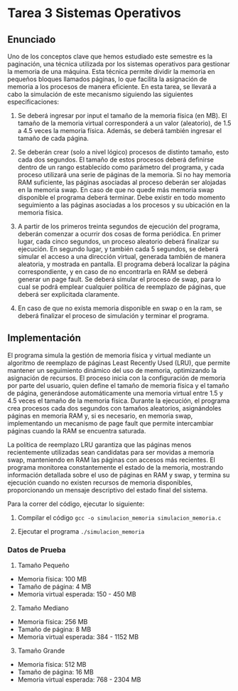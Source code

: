 # Tarea 3 Sistemas Operativos #

## Enunciado ##

Uno de los conceptos clave que hemos estudiado este semestre es la paginación, una técnica utilizada por los sistemas operativos para gestionar la memoria de una máquina. Esta técnica permite dividir la memoria en pequeños bloques llamados páginas, lo que facilita la asignación de memoria a los procesos de manera eficiente. En esta tarea, se llevará a cabo la simulación de este mecanismo siguiendo las siguientes especificaciones:

1. Se deberá ingresar por input el tamaño de la memoria física (en MB). El tamaño de la memoria virtual corresponderá a un valor (aleatorio), de 1.5 a 4.5 veces la memoria física. Además, se deberá también ingresar el tamaño de cada página.

2. Se deberán crear (solo a nivel lógico) procesos de distinto tamaño, esto cada dos segundos. El tamaño de estos procesos deberá definirse dentro de un rango establecido como parámetro del programa, y cada proceso utilizará una serie de páginas de la memoria. Si no hay memoria RAM suficiente, las páginas asociadas al proceso deberán ser alojadas en la memoria swap. En caso de que no quede más memoria swap disponible el programa deberá terminar. Debe existir en todo momento seguimiento a las páginas asociadas a los procesos y su ubicación en la memoria física.

3. A partir de los primeros treinta segundos de ejecución del programa, deberán comenzar a ocurrir dos cosas de forma periódica. En primer lugar, cada cinco segundos, un proceso aleatorio deberá finalizar su ejecución. En segundo lugar, y también cada 5 segundos, se deberá simular el acceso a una dirección virtual, generada también de manera aleatoria, y mostrada en pantalla. El programa deberá localizar la página correspondiente, y en caso de no encontrarla en RAM se deberá generar un page fault. Se deberá simular el proceso de swap, para lo cual se podrá emplear cualquier política de reemplazo de páginas, que deberá ser explicitada claramente.

4. En caso de que no exista memoria disponible en swap o en la ram, se deberá finalizar el proceso de simulación y terminar el programa.


## Implementación ##

El programa simula la gestión de memoria física y virtual mediante un algoritmo de reemplazo de páginas Least Recently Used (LRU), que permite mantener un seguimiento dinámico del uso de memoria, optimizando la asignación de recursos. El proceso inicia con la configuración de memoria por parte del usuario, quien define el tamaño de memoria física y el tamaño de página, generándose automáticamente una memoria virtual entre 1.5 y 4.5 veces el tamaño de la memoria física. Durante la ejecución, el programa crea procesos cada dos segundos con tamaños aleatorios, asignándoles páginas en memoria RAM y, si es necesario, en memoria swap, implementando un mecanismo de page fault que permite intercambiar páginas cuando la RAM se encuentra saturada.

La política de reemplazo LRU garantiza que las páginas menos recientemente utilizadas sean candidatas para ser movidas a memoria swap, manteniendo en RAM las páginas con accesos más recientes. El programa monitorea constantemente el estado de la memoria, mostrando información detallada sobre el uso de páginas en RAM y swap, y termina su ejecución cuando no existen recursos de memoria disponibles, proporcionando un mensaje descriptivo del estado final del sistema.

Para la correr del código, ejecutar lo siguiente:

1. Compilar el código
  `gcc -o simulacion_memoria simulacion_memoria.c`

2. Ejecutar el programa
  `./simulacion_memoria`

### Datos de Prueba ###
1. Tamaño Pequeño
  - Memoria física: 100 MB
  - Tamaño de página: 4 MB
  - Memoria virtual esperada: 150 - 450 MB
2. Tamaño Mediano
  - Memoria física: 256 MB
  - Tamaño de página: 8 MB
  - Memoria virtual esperada: 384 - 1152 MB
3. Tamaño Grande
  - Memoria física: 512 MB
  - Tamaño de página: 16 MB
  - Memoria virtual esperada: 768 - 2304 MB
